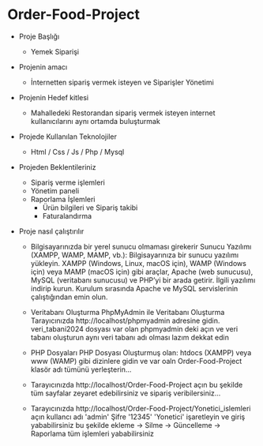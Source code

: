 # Order-Food-Project
+ Proje Başlığı 
   - Yemek Siparişi 
+ Projenin amacı  
  - İnternetten sipariş vermek isteyen ve Siparişler Yönetimi 
+ Projenin Hedef kitlesi 
  - Mahalledeki Restorandan sipariş vermek isteyen  internet kullanıcılarını aynı ortamda buluşturmak 
+ Projede Kullanılan Teknolojiler 
  - Html / Css / Js / Php / Mysql  
+ Projeden Beklentileriniz
    - Sipariş verme işlemleri
    - Yönetim paneli  
  + Raporlama İşlemleri
    - Ürün bilgileri ve Sipariş takibi
    - Faturalandırma

+ Proje nasıl çalıştırılır
  - Bilgisayarınızda bir yerel sunucu olmaması girekerir  Sunucu Yazılımı (XAMPP, WAMP, MAMP, vb.):
      Bilgisayarınıza bir sunucu yazılımı yükleyin. XAMPP (Windows, Linux, macOS için), WAMP (Windows için) veya MAMP (macOS için) gibi araçlar, Apache (web sunucusu), MySQL (veritabanı sunucusu) ve PHP’yi bir arada getirir.
      İlgili yazılımı indirip kurun. Kurulum sırasında Apache ve MySQL servislerinin çalıştığından emin olun.

   -  Veritabanı Oluşturma
         PhpMyAdmin ile Veritabanı Oluşturma
         Tarayıcınızda http://localhost/phpmyadmin adresine gidin.
         veri_tabani2024 dosyası var olan phpmyadmin deki açın ve veri tabanı oluşturun aynı veri tabanı adı olması lazım dekkat edin  
  - PHP Dosyaları 
       PHP Dosyası Oluşturmuş olan:
       htdocs (XAMPP) veya www (WAMP) gibi dizinlere gidin ve var oaln Order-Food-Project klasör adı tümünü yerleşterin...
  - Tarayıcınızda http://localhost/Order-Food-Project açın bu şekilde tüm sayfalar zeyaret edebilirsiniz ve sipariş veribilersiniz...
  - Tarayıcınızda http://localhost/Order-Food-Project/Yonetici_islemleri açın 
    kullancı adı 'admin'
    Şifre '12345'
    'Yonetici' işaretleyin ve giriş yababilirsiniz 
    bu şekilde  ekleme -> Silme -> Güncelleme -> Raporlama tüm işlemleri yababilirsiniz 
   

